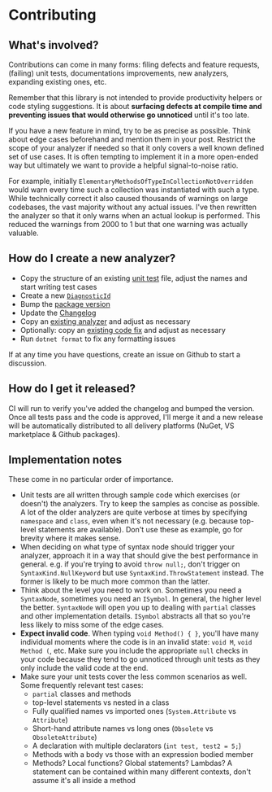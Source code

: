# Contributing

## What's involved?
Contributions can come in many forms: filing defects and feature requests, (failing) unit tests, documentations improvements, new analyzers, expanding existing ones, etc.

Remember that this library is not intended to provide productivity helpers or code styling suggestions. It is about **surfacing defects at compile time and preventing issues that would otherwise go unnoticed** until it's too late.

If you have a new feature in mind, try to be as precise as possible. Think about edge cases beforehand and mention them in your post. Restrict the scope of your analyzer if needed so that it only covers a well known defined set of use cases. It is often tempting to implement it in a more open-ended way but ultimately we want to provide a helpful signal-to-noise ratio.

For example, initially `ElementaryMethodsOfTypeInCollectionNotOverridden` would warn every time such a collection was instantiated with such a type. While technically correct it also caused thousands of warnings on large codebases, the vast majority without any actual issues. I've then rewritten the analyzer so that it only warns when an actual lookup is performed. This reduced the warnings from 2000 to 1 but that one warning was actually valuable.

## How do I create a new analyzer?
* Copy the structure of an existing [unit test](https://github.com/Vannevelj/SharpSource/tree/master/SharpSource/SharpSource.Test) file, adjust the names and start writing test cases
* Create a new [`DiagnosticId`](https://github.com/Vannevelj/SharpSource/blob/master/SharpSource/SharpSource/Utilities/DiagnosticId.cs)
* Bump the [package version](https://github.com/Vannevelj/SharpSource/blob/master/SharpSource/SharpSource.Package/SharpSource.Package.csproj#L12)
* Update the [Changelog](https://github.com/Vannevelj/SharpSource/blob/master/CHANGELOG.md)
* Copy an [existing analyzer](https://github.com/Vannevelj/SharpSource/tree/master/SharpSource/SharpSource/Diagnostics) and adjust as necessary
* Optionally: copy an [existing code fix](https://github.com/Vannevelj/SharpSource/tree/master/SharpSource/SharpSource.CodeFixes/Diagnostics) and adjust as necessary
* Run `dotnet format` to fix any formatting issues

If at any time you have questions, create an issue on Github to start a discussion.

## How do I get it released?
CI will run to verify you've added the changelog and bumped the version. Once all tests pass and the code is approved, I'll merge it and a new release will be automatically distributed to all delivery platforms (NuGet, VS marketplace & Github packages).

## Implementation notes
These come in no particular order of importance.

* Unit tests are all written through sample code which exercises (or doesn't) the analyzers. Try to keep the samples as concise as possible. A lot of the older analyzers are quite verbose at times by specifying `namespace` and `class`, even when it's not necessary (e.g. because top-level statements are available). Don't use these as example, go for brevity where it makes sense.
* When deciding on what type of syntax node should trigger your analyzer, approach it in a way that should give the best performance in general. e.g. if you're trying to avoid `throw null;`, don't trigger on `SyntaxKind.NullKeyword` but use `SyntaxKind.ThrowStatement` instead. The former is likely to be much more common than the latter.
* Think about the level you need to work on. Sometimes you need a `SyntaxNode`, sometimes you need an `ISymbol`. In general, the higher level the better. `SyntaxNode` will open you up to dealing with `partial` classes and other implementation details. `ISymbol` abstracts all that so you're less likely to miss some of the edge cases.
* **Expect invalid code**. When typing `void Method() { }`, you'll have many individual moments where the code is in an invalid state: `void M`, `void Method (`, etc. Make sure you include the appropriate `null` checks in your code because they tend to go unnoticed through unit tests as they only include the valid code at the end.
* Make sure your unit tests cover the less common scenarios as well. Some frequently relevant test cases:
  * `partial` classes and methods
  * top-level statements vs nested in a class
  * Fully qualified names vs imported ones (`System.Attribute` vs `Attribute`)
  * Short-hand attribute names vs long ones (`Obsolete` vs `ObsoleteAttribute`)
  * A declaration with multiple declarators (`int test, test2 = 5;`)
  * Methods with a body vs those with an expression bodied member
  * Methods? Local functions? Global statements? Lambdas? A statement can be contained within many different contexts, don't assume it's all inside a method